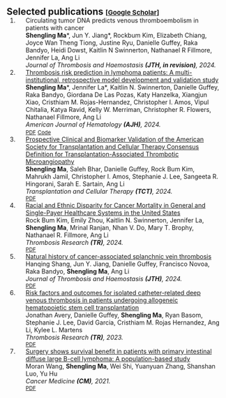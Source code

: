 <h1 id="publications"></h1>

<h2 style="margin: 60px 0px -15px;">Selected publications <span style="font-size:15px;">[</span><a href="https://scholar.google.com/citations?hl=en&user=47yvri4AAAAJ" target="_blank" style="font-size:15px;">Google Scholar</a><span style="font-size:15px;">]</span><span style="font-size:15px;"></span></h2>

<div class="publications">
<ol class="bibliography">


<li>
<div class="pub-row">
 <div class="col-sm-12" style="position: relative;padding-right: 15px;padding-left: 20px;">
     <div class="title">Circulating tumor DNA predicts venous thromboembolism in patients with cancer</div>
     <div class="author"><strong>Shengling Ma</strong>*, Jun Y. Jiang*, Rockbum Kim, Elizabeth Chiang, Joyce Wan Theng Tiong, Justine Ryu, Danielle Guffey, Raka Bandyo, Heidi Dowst, Kaitlin N Swinnerton, Nathanael R Fillmore, Jennifer La, Ang Li</div>
     <div class="periodical"><em>Journal of Thrombosis and Haemostasis <strong>(JTH, in revision)</strong>, 2024.</em></div>

 </div>
</div>
</li>

<li>
<div class="pub-row">
 <div class="col-sm-12" style="position: relative;padding-right: 15px;padding-left: 20px;">
     <div class="title"><a href="https://onlinelibrary.wiley.com/doi/abs/10.1002/ajh.27335">Thrombosis risk prediction in lymphoma patients: A multi-institutional, retrospective model development and validation study</a></div>
     <div class="author"><strong>Shengling Ma</strong>*, Jennifer La*, Kaitlin N. Swinnerton, Danielle Guffey, Raka Bandyo, Giordana De Las Pozas, Katy Hanzelka, Xiangjun Xiao, Cristhiam M. Rojas-Hernandez, Christopher I. Amos, Vipul Chitalia, Katya Ravid, Kelly W. Merriman, Christopher R. Flowers, Nathanael Fillmore, Ang Li</div>
     <div class="periodical"><em>American Journal of Hematology <strong>(AJH)</strong>, 2024.</em></div>
     <div class="links">
         <a href="https://drive.google.com/file/d/1_6T53yyXQt8SLyOyPmOXL4cyOWtb7b7G/view" class="btn btn-sm z-depth-0" role="button" target="_blank" style="font-size:12px;">PDF</a>
         <a href="https://github.com/shenglingma/Lymph-CAT-calculator" class="btn btn-sm z-depth-0" role="button" target="_blank" style="font-size:12px;">Code</a>
     </div>
 </div>
</div>
</li>

<li>
<div class="pub-row">
 <div class="col-sm-12" style="position: relative;padding-right: 15px;padding-left: 20px;">
     <div class="title"><a href="https://www.sciencedirect.com/science/article/abs/pii/S2666636723014720">Prospective Clinical and Biomarker Validation of the American Society for Transplantation and Cellular Therapy Consensus Definition for Transplantation-Associated Thrombotic Microangiopathy</a></div>
     <div class="author"><strong>Shengling Ma</strong>, Saleh Bhar, Danielle Guffey, Rock Bum Kim, Mahrukh Jamil, Christopher I. Amos, Stephanie J. Lee, Sangeeta R. Hingorani, Sarah E. Sartain, Ang Li</div>
     <div class="periodical"><em>Transplantation and Cellular Therapy <strong>(TCT)</strong>, 2024.</em></div>
     <div class="links">
         <a href="https://drive.google.com/file/d/1ayWXSZY7CXy-90zBoSR0l_sQ2GK8g2rM/view?usp=drive_link" class="btn btn-sm z-depth-0" role="button" target="_blank" style="font-size:12px;">PDF</a>
     </div>
 </div>
</div>
</li>




<li>
<div class="pub-row">
 <div class="col-sm-12" style="position: relative;padding-right: 15px;padding-left: 20px;">
     <div class="title"><a href="https://link.springer.com/article/10.1007/s40615-024-02077-y">Racial and Ethnic Disparity for Cancer Mortality in General and Single-Payer Healthcare Systems in the United States</a></div>
     <div class="author">Rock Bum Kim, Emily Zhou, Kaitlin N. Swinnerton, Jennifer La, <strong>Shengling Ma</strong>, Mrinal Ranjan, Nhan V. Do, Mary T. Brophy, Nathanael R. Fillmore, Ang Li</div>
     <div class="periodical"><em>Thrombosis Research <strong>(TR)</strong>, 2024.</em></div>
     <div class="links">
         <a href="https://drive.google.com/file/d/13G8ZEPngYL3ZV5TtqNzT20-jv9B9Luvt/view?usp=drive_link" class="btn btn-sm z-depth-0" role="button" target="_blank" style="font-size:12px;">PDF</a>
     </div>
 </div>
</div>
</li>

<li>
<div class="pub-row">
 <div class="col-sm-12" style="position: relative;padding-right: 15px;padding-left: 20px;">
     <div class="title"><a href="https://www.sciencedirect.com/science/article/abs/pii/S1538783624000606">Natural history of cancer-associated splanchnic vein thrombosis</a></div>
     <div class="author">Hanqing Shang, Jun Y. Jiang, Danielle Guffey, Francisco Novoa, Raka Bandyo, <strong>Shengling Ma</strong>, Ang Li</div>
     <div class="periodical"><em>Journal of Thrombosis and Haemostasis <strong>(JTH)</strong>, 2024.</em></div>
     <div class="links">
         <a href="https://drive.google.com/file/d/1As8SRRMeuP7k7k9HMmOoxX9IyaWPHiZ9/view?usp=drive_link" class="btn btn-sm z-depth-0" role="button" target="_blank" style="font-size:12px;">PDF</a>
     </div>
 </div>
</div>
</li>

<li>
<div class="pub-row">
 <div class="col-sm-12" style="position: relative;padding-right: 15px;padding-left: 20px;">
     <div class="title"><a href="https://www.thrombosisresearch.com/article/S0049-3848(23)00189-5/abstract">Risk factors and outcomes for isolated catheter-related deep venous thrombosis in patients undergoing allogeneic hematopoietic stem cell transplantation</a></div>
     <div class="author">Jonathan Avery, Danielle Guffey, <strong>Shengling Ma</strong>, Ryan Basom, Stephanie J. Lee, David Garcia, Cristhiam M. Rojas Hernandez, Ang Li, Kylee L. Martens</div>
     <div class="periodical"><em>Thrombosis Research <strong>(TR)</strong>, 2023.</em></div>
     <div class="links">
         <a href="https://drive.google.com/file/d/1T9M3JkxCFlQAErw0cGAmoG7l1pp0uYPj/view?usp=drive_link" class="btn btn-sm z-depth-0" role="button" target="_blank" style="font-size:12px;">PDF</a>
     </div>
 </div>
</div>
</li>

<li>
<div class="pub-row">
 <div class="col-sm-12" style="position: relative;padding-right: 15px;padding-left: 20px;">
     <div class="title"><a href="https://onlinelibrary.wiley.com/doi/full/10.1002/cam4.3882">Surgery shows survival benefit in patients with primary intestinal diffuse large B-cell lymphoma: A population-based study</a></div>
     <div class="author">Moran Wang, <strong>Shengling Ma</strong>, Wei Shi, Yuanyuan Zhang, Shanshan Luo, Yu Hu</div>
     <div class="periodical"><em>Cancer Medicine <strong>(CM)</strong>, 2021.</em></div>
     <div class="links">
         <a href="https://onlinelibrary.wiley.com/doi/pdfdirect/10.1002/cam4.3882" class="btn btn-sm z-depth-0" role="button" target="_blank" style="font-size:12px;">PDF</a>
     </div>
 </div>
</div>
</li>

</ol>
</div>
